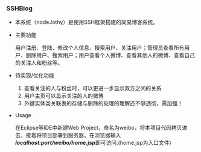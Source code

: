 ### SSHBlog
- 本系统（nodeJothy）是使用SSH框架搭建的简易博客系统。
- 主要功能

  用户注册、登陆、修改个人信息、搜索用户、关注用户；管理员查看所有用户、删除用户、搜索用户；用户查看个人微博、查看其他人的微博、查看自己的关注人和粉丝等。

- 待实现/优化功能
  1. 查看关注的人与粉丝时，可以更进一步显示双方之间的关系
  2. 用户主页可以显示关注的人的微博
  3. 外键实体类关联表的存储与删除的处理的理解还不够透彻，需加强！

- Usage

  在Eclipse等IDE中新建Web Project，命名为weibo，将本项目代码拷贝进去，接着将项目部署到服务器。在浏览器输入***localhost:port/weibo/home.jsp***即可访问.(home.jsp为入口文件)
